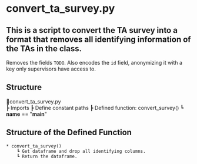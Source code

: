 # convert_ta_survey.py

## This is a script to convert the TA survey into a format that removes all identifying information of the TAs in the class.
Removes the fields `TODO`. Also encodes the `id` field, anonymizing it with a key only supervisors have access to.

## Structure
📜convert_ta_survey.py  
┣ Imports
┣ Define constant paths
┣ Defined function: convert_survey()
┗ __name__ == "__main__"

## Structure of the Defined Function
    * convert_ta_survey()
        ┗ Get dataframe and drop all identifying columns.
        ┗ Return the dataframe.